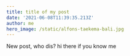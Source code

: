 ```yaml
---
title: title of my post
date: '2021-06-08T11:39:35.213Z'
author: me
hero_image: /static/alfons-taekema-bali.jpg
---
```

New post, who dis? hi there if you know me